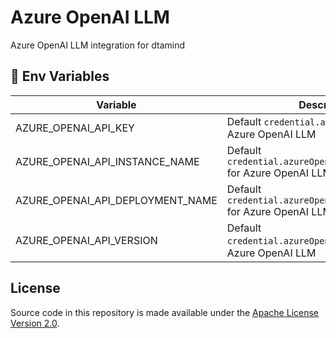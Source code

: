 # Azure OpenAI LLM

Azure OpenAI LLM integration for dtamind

## 🌱 Env Variables

| Variable                         | Description                                                            | Type   | Default |
| -------------------------------- | ---------------------------------------------------------------------- | ------ | ------- |
| AZURE_OPENAI_API_KEY             | Default `credential.azureOpenAIApiKey` for Azure OpenAI LLM            | String |         |
| AZURE_OPENAI_API_INSTANCE_NAME   | Default `credential.azureOpenAIApiInstanceName` for Azure OpenAI LLM   | String |         |
| AZURE_OPENAI_API_DEPLOYMENT_NAME | Default `credential.azureOpenAIApiDeploymentName` for Azure OpenAI LLM | String |         |
| AZURE_OPENAI_API_VERSION         | Default `credential.azureOpenAIApiVersion` for Azure OpenAI LLM        | String |         |

## License

Source code in this repository is made available under the [Apache License Version 2.0](https://github.com/dtamindAI/dtamind/blob/master/LICENSE.md).

